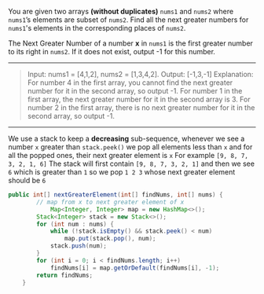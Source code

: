 You are given two arrays **(without duplicates)** `nums1` and `nums2` where `nums1`’s elements are subset of `nums2`. Find all the next greater numbers for `nums1`'s elements in the corresponding places of `nums2`.

The Next Greater Number of a number **x** in `nums1` is the first greater number to its right in `nums2`. If it does not exist, output -1 for this number.

---

> Input: nums1 = [4,1,2], nums2 = [1,3,4,2].
> Output: [-1,3,-1]
> Explanation:
>     For number 4 in the first array, you cannot find the next greater number for it in the second array, so output -1.
>     For number 1 in the first array, the next greater number for it in the second array is 3.
>     For number 2 in the first array, there is no next greater number for it in the second array, so output -1.

----

We use a stack to keep a **decreasing** sub-sequence, whenever we see a number `x` greater than `stack.peek()` we pop all elements less than `x` and for all the popped ones, their next greater element is `x`
For example `[9, 8, 7, 3, 2, 1, 6]`
The stack will first contain `[9, 8, 7, 3, 2, 1]` and then we see `6` which is greater than `1` so we pop `1 2 3` whose next greater element should be `6`

```java
public int[] nextGreaterElement(int[] findNums, int[] nums) {
        // map from x to next greater element of x
  			Map<Integer, Integer> map = new HashMap<>(); 
        Stack<Integer> stack = new Stack<>();
        for (int num : nums) {
            while (!stack.isEmpty() && stack.peek() < num)
                map.put(stack.pop(), num);
            stack.push(num);
        }   
        for (int i = 0; i < findNums.length; i++)
            findNums[i] = map.getOrDefault(findNums[i], -1);
        return findNums;
    }
```

